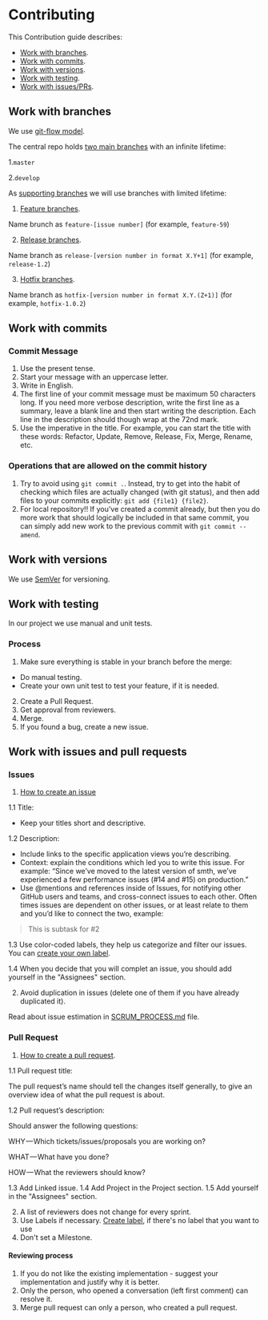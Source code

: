 # Contributing

This Contribution guide describes:

- [Work with branches](#work-with-branches).
- [Work with commits](#work-with-commits).
- [Work with versions](#work-with-versions).
- [Work with testing](#work-with-testing).
- [Work with issues/PRs](#work-with-issues-and-pull-requests).


## Work with branches

We use [git-flow model](https://nvie.com/posts/a-successful-git-branching-model/).


The central repo holds [two main branches](https://nvie.com/posts/a-successful-git-branching-model/#the-main-branches) with an infinite lifetime:

1.`master`

2.`develop`

As [supporting branches](https://nvie.com/posts/a-successful-git-branching-model/#supporting-branches) we will use branches with limited lifetime: 

1. [Feature branches](https://nvie.com/posts/a-successful-git-branching-model/#feature-branches).

Name brunch as `feature-[issue number]` (for example, `feature-59`)

2. [Release branches](https://nvie.com/posts/a-successful-git-branching-model/#release-branches).

Name branch as `release-[version number in format X.Y+1]` (for example, `release-1.2`)

3. [Hotfix branches](https://nvie.com/posts/a-successful-git-branching-model/#hotfix-branches).

Name branch as `hotfix-[version number in format X.Y.(Z+1)]` (for example, `hotfix-1.0.2`)

## Work with commits

### Commit Message

1. Use the present tense.
2. Start your message with an uppercase letter.
3. Write in English.
4. The first line of your commit message must be maximum 50 characters long. If you need more verbose description, write the first line as a summary, leave a blank line and then start writing the description. Each line in the description should though wrap at the 72nd mark.
5. Use the imperative in the title. For example, you can start the title with these words: Refactor, Update, Remove, Release, Fix, Merge, Rename, etc.

### Operations that are allowed on the commit history

1. Try to avoid using `git commit .`. Instead, try to get into the habit of checking which files are actually changed (with git status), and then add files to your commits explicitly: `git add {file1} {file2}`.
2. For local repository!! If you’ve created a commit already, but then you do more work that should logically be included in that same commit, you can simply add new work to the previous commit with `git commit --amend`.

## Work with versions

We use [SemVer](https://semver.org/) for versioning.

## Work with testing

In our project we use manual and unit tests.

### Process

1. Make sure everything is stable in your branch before the merge:
- Do manual testing.
- Create your own unit test to test your feature, if it is needed.
2. Create a Pull Request.
3. Get approval from reviewers.
4. Merge.
5. If you found a bug, create a new issue.


## Work with issues and pull requests

### Issues 

1. [How to create an issue](https://help.github.com/en/github/managing-your-work-on-github/creating-an-issue)

 1.1 Title:

- Keep your titles short and descriptive.

 1.2 Description:

- Include links to the specific application views you’re describing.
- Context: explain the conditions which led you to write this issue. For example: “Since we’ve moved to the latest version of smth, we’ve experienced a few performance issues (#14 and #15) on production.”
- Use @mentions and references inside of Issues, for notifying other GitHub users and teams, and cross-connect issues to each other. Often times issues are dependent on other issues, or at least relate to them and you’d like to connect the two, example:

>This is subtask for #2

  1.3 Use color-coded labels, they help us categorize and filter our issues. You can [create your own label](https://help.github.com/en/github/managing-your-work-on-github/creating-a-label).

  1.4 When you decide that you will complet an issue, you should add yourself in the "Assignees" section.

2. Avoid duplication in issues (delete one of them if you have already duplicated it).

Read about issue estimation in [SCRUM_PROCESS.md](https://github.com/dersim-davaod/CocoaHeads-iOS-School-Twitter-project/blob/master/docs/SCRUM_PROCESS.md) file.

### Pull Request

1. [How to create a pull request](https://help.github.com/en/github/collaborating-with-issues-and-pull-requests/creating-a-pull-request).

  1.1 Pull request title: 

The pull request’s name should tell the changes itself generally, to give an overview idea of what the pull request is about.

  1.2 Pull request’s description: 

Should answer the following questions:

WHY — Which tickets/issues/proposals you are working on?

WHAT — What have you done?

HOW — What the reviewers should know?

  1.3 Add Linked issue.
  1.4 Add Project in the Project section.
  1.5 Add yourself in the "Assignees" section.

2. A list of reviewers does not change for every sprint.
3. Use Labels if necessary. [Create label](https://help.github.com/en/github/managing-your-work-on-github/creating-a-label), if there's no label that you want to use
4. Don't set a Milestone.

#### Reviewing process

1. If you do not like the existing implementation - suggest your implementation and justify why it is better.
2. Only the person, who opened a conversation (left first comment) can resolve it.
3. Merge pull request can only a person, who created a pull request.
